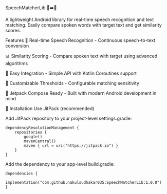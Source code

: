 SpeechMatcherLib 🎤➡️📝

A lightweight Android library for real-time speech recognition and text matching. Easily compare spoken words with target text and get similarity scores.

Features
🎤 Real-time Speech Recognition - Continuous speech-to-text conversion

📊 Similarity Scoring - Compare spoken text with target using advanced algorithms

🚀 Easy Integration - Simple API with Kotlin Coroutines support

🎯 Customizable Thresholds - Configurable matching sensitivity

📱 Jetpack Compose Ready - Built with modern Android development in mind

🔌 Installation
Use JitPack (recommended)

Add JitPack repository to your project-level settings.gradle:
```
dependencyResolutionManagement {
    repositories {
        google()
        mavenCentral()
        maven { url = uri("https://jitpack.io") }
    }
}
```

Add the dependency to your app-level build.gradle:
```
dependencies {
    implementation("com.github.nakulsudhakar035:SpeechMatcherLib:1.0.0")
}
```
